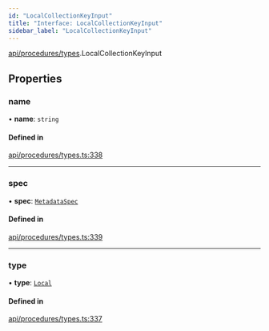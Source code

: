 ```yaml
---
id: "LocalCollectionKeyInput"
title: "Interface: LocalCollectionKeyInput"
sidebar_label: "LocalCollectionKeyInput"
---
```


[api/procedures/types](../../../../../modules/API/Procedures/Types/Types.md).LocalCollectionKeyInput

## Properties

### name

• **name**: `string`

#### Defined in

[api/procedures/types.ts:338](https://github.com/PolymeshAssociation/polymesh-sdk/blob/968f8d70c/src/api/procedures/types.ts#L338)

___

### spec

• **spec**: [`MetadataSpec`](../../../Entities/MetadataEntry/Types/MetadataSpec/MetadataSpec.md)

#### Defined in

[api/procedures/types.ts:339](https://github.com/PolymeshAssociation/polymesh-sdk/blob/968f8d70c/src/api/procedures/types.ts#L339)

___

### type

• **type**: [`Local`](../../../../../enums/API/Entities/MetadataEntry/Types/MetadataType/MetadataType.md#local)

#### Defined in

[api/procedures/types.ts:337](https://github.com/PolymeshAssociation/polymesh-sdk/blob/968f8d70c/src/api/procedures/types.ts#L337)
